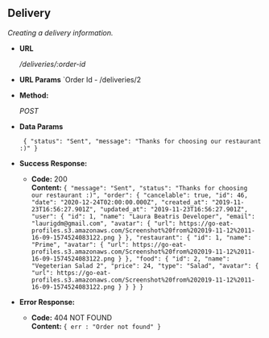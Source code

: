 **Delivery**
----
  _Creating a delivery information._

* **URL**

  _/deliveries/:order-id_

* **URL Params**
  `Order Id - /deliveries/2

* **Method:**
  
  _POST_

* **Data Params**

  ` 
    {
      "status": "Sent",
      "message": "Thanks for choosing our restaurant :)"
    }
  `

* **Success Response:**
  
  * **Code:** 200 <br />
    **Content:**  `{
                    "message": "Sent",
                    "status": "Thanks for choosing our restaurant :)",
                    "order": {
                      "cancelable": true,
                      "id": 46,
                      "date": "2020-12-24T02:00:00.000Z",
                      "created_at": "2019-11-23T16:56:27.901Z",
                      "updated_at": "2019-11-23T16:56:27.901Z",
                      "user": {
                        "id": 1,
                        "name": "Laura Beatris Developer",
                        "email": "laurigdm@gmail.com",
                        "avatar": {
                          "url": https://go-eat-profiles.s3.amazonaws.com/Screenshot%20from%202019-11-12%2011-16-09-1574524083122.png
                        }
                      },
                      "restaurant": {
                        "id": 1,
                        "name": "Prime",
                        "avatar": {
                          "url": https://go-eat-profiles.s3.amazonaws.com/Screenshot%20from%202019-11-12%2011-16-09-1574524083122.png
                        }
                      },
                      "food": {
                        "id": 2,
                        "name": "Vegeterian Salad 2",
                        "price": 24,
                        "type": "Salad",
                        "avatar": {
                          "url": https://go-eat-profiles.s3.amazonaws.com/Screenshot%20from%202019-11-12%2011-16-09-1574524083122.png
                        }
                      }
                    }
                  }`
              
* **Error Response:**

  * **Code:** 404 NOT FOUND <br />
    **Content:** `{ err : "Order not found" }`

